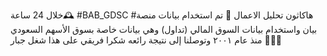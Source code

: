 خلال 24 ساعة🕰️  #BAB_GDSC #هاكاثون تحليل الاعمال 🎯
تم استخدام  بيانات منصة بيان  واستخدام بيانات السوق المالي (تداول) وهي بيانات خاصة بسوق الأسهم السعودي منذ عام ٢٠٠١ وتوصلنا إلى نتيجة رائعه 
شكرا فريقي على هذا شغل جبار 🙏🏻🤩
